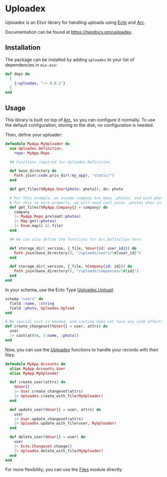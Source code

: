 # Uploadex

Uploadex is an Elixir library for handling uploads using [Ecto](https://github.com/elixir-ecto/ecto) and [Arc](https://github.com/stavro/arc).

Documentation can be found at https://hexdocs.pm/uploadex.

## Installation

The package can be installed by adding `uploadex` to your list of dependencies in `mix.exs`:

```elixir
def deps do
  [
    {:uploadex, "~> 0.0.1"}
  ]
end
```

## Usage

This library is built on top of [Arc](https://github.com/stavro/arc), so you can configure it normally.
To use the default configuration, storing to the disk, no configuration is needed.

Then, define your uploader:

```elixir
defmodule MyApp.MyUploader do
  use Uploadex.Definition,
    repo: MyApp.Repo

  ## Functions required for Uploadex.Definition

  def base_directory do
    Path.join(:code.priv_dir(:my_app), "static/")
  end

  def get_files(%MyApp.User{photo: photo}), do: photo

  # For this example, we assume company has_many :photos, and each photo has a file field.
  # For this to work properly, we will need cast_assoc :photos when inserting/updating a company.
  def get_files(%MyApp.Company{} = company) do
    company
    |> MyApp.Repo.preload(:photos)
    |> Map.get(:photos)
    |> Enum.map(& &1.file)
  end

  ## We can also define the functions for Arc.Definition here

  def storage_dir(_version, {_file, %User{id: user_id}}) do
    Path.join(base_directory(), "/uploads/users/\#{user_id}")
  end

  def storage_dir(_version, {_file, %Company{id: id}}) do
    Path.join(base_directory(), "/uploads/companies/\#{id}")
  end
end
```

In your schema, use the Ecto Type [Uploadex.Upload](https://hexdocs.pm/uploadex/Uploadex.Upload.html):


```elixir
schema "users" do
  field :name, :string
  field :photo, Uploadex.Upload
end

# No special cast is needed, and casting does not have any side effects.
def create_changeset(%User{} = user, attrs) do
  user
  |> cast(attrs, [:name, :photo])
end
```

Now, you can use the [Uploadex](https://hexdocs.pm/uploadex/Uploadex.html) functions to handle your records with their files:

```elixir
defmodule MyApp.Accounts do
  alias MyApp.Accounts.User
  alias MyApp.MyUploader

  def create_user(attrs) do
    %User{}
    |> User.create_changeset(attrs)
    |> Uploadex.create_with_file(MyUploader)
  end

  def update_user(%User{} = user, attrs) do
    user
    |> User.update_changeset(attrs)
    |> Uploadex.update_with_file(user, MyUploader)
  end

  def delete_user(%User{} = user) do
    user
    |> Ecto.Changeset.change()
    |> Uploadex.delete_with_file(MyUploader)
  end
end
```

For more flexibility, you can use the [Files](https://hexdocs.pm/uploadex/Uploadex.Files.html#content) module directly.
